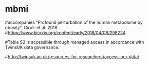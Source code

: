 # mbmi
#accompanies "Profound perturbation of the human metabolome by obesity", Cirulli et al. 2018
#https://www.biorxiv.org/content/early/2018/04/09/298224

#Table S2 is accessible through managed access in accordance with TwinsUK data governance:

#http://twinsuk.ac.uk/resources-for-researchers/access-our-data/
